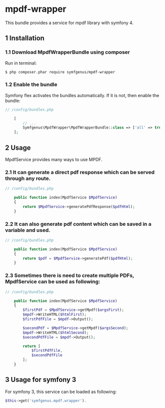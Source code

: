 # mpdf-wrapper

This bundle provides a service for mpdf library with symfony 4.


## 1 Installation<a name="p_1"></a>

### 1.1 Download MpdfWrapperBundle using composer<a name="p_1_1"></a>

Run in terminal:
```bash
$ php composer.phar require symfgenus/mpdf-wrapper
```

### 1.2 Enable the bundle<a name="p_1_2"></a>

Symfony flex activates the bundles automatically. If it is not, then enable the bundle:
```php
// /config/bundles.php

    [
        // ...
        Symfgenus\MpdfWrapper\MpdfWrapperBundle::class => ['all' => true],
    ];
```

## 2 Usage<a name="p_2"></a>

MpdfService provides many ways to use MPDF.

### 2.1 It can generate a direct pdf response which can be served through any route.

```php
// /config/bundles.php

    public function index(MpdfService $MpdfService)
    {
        return $MpdfService->generatePdfResponse($pdfHtml);
    }
```

### 2.2 It can also generate pdf content which can be saved in a variable and used.

```php
// /config/bundles.php

    public function index(MpdfService $MpdfService)
    {
        return $pdf = $MpdfService->generatePdf($pdfHtml);
    }
```

### 2.3 Sometimes there is need to create multiple PDFs, MpdfService can be used as following:

```php
// /config/bundles.php

    public function index(MpdfService $MpdfService)
    {
        $firstPdf = $MpdfService->getMpdf($argsFirst);
        $mpdf->WriteHTML($htmlFirst);
        $firstPdfFile = $mpdf->Output();

        $secondPdf = $MpdfService->getMpdf($argsSecond);
        $mpdf->WriteHTML($htmlSecond);
        $secondPdfFile = $mpdf->Output();

        return [
            $firstPdfFile,
            $secondPdfFile
        ];
    }
```

## 3 Usage for symfony 3<a name="p_2"></a>

For symfony 3, this service can be loaded as following:

```php
$this->get('symfgenus.mpdf.wrapper').
```